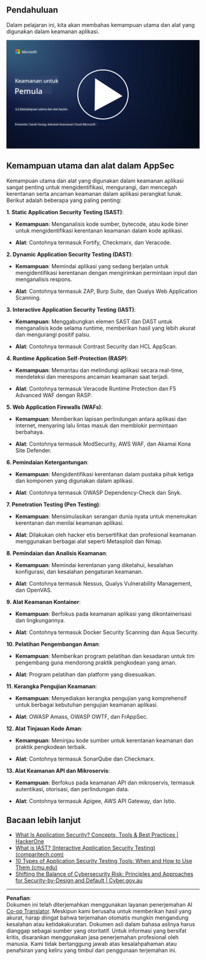 <!--
CO_OP_TRANSLATOR_METADATA:
{
  "original_hash": "790a3fa7e535ec60bb51bde13e759781",
  "translation_date": "2025-09-03T21:26:00+00:00",
  "source_file": "5.2 AppSec key capabilities.md",
  "language_code": "id"
}
-->
## Pendahuluan

Dalam pelajaran ini, kita akan membahas kemampuan utama dan alat yang digunakan dalam keamanan aplikasi.

[![Tonton video](../../translated_images/5-2_placeholder.35d943b10c4c6018ebe2bbdb7706a0d739ce9e54bdb35eaf2ad644d43f4cec60.id.png)](https://learn-video.azurefd.net/vod/player?id=b562daa7-ab92-4cf4-a6dd-6b6a506edfac)

## Kemampuan utama dan alat dalam AppSec

Kemampuan utama dan alat yang digunakan dalam keamanan aplikasi sangat penting untuk mengidentifikasi, mengurangi, dan mencegah kerentanan serta ancaman keamanan dalam aplikasi perangkat lunak. Berikut adalah beberapa yang paling penting:

**1. Static Application Security Testing (SAST)**:

- **Kemampuan**: Menganalisis kode sumber, bytecode, atau kode biner untuk mengidentifikasi kerentanan keamanan dalam kode aplikasi.

- **Alat**: Contohnya termasuk Fortify, Checkmarx, dan Veracode.

**2. Dynamic Application Security Testing (DAST)**:

- **Kemampuan**: Memindai aplikasi yang sedang berjalan untuk mengidentifikasi kerentanan dengan mengirimkan permintaan input dan menganalisis respons.

- **Alat**: Contohnya termasuk ZAP, Burp Suite, dan Qualys Web Application Scanning.

**3. Interactive Application Security Testing (IAST)**:

- **Kemampuan**: Menggabungkan elemen SAST dan DAST untuk menganalisis kode selama runtime, memberikan hasil yang lebih akurat dan mengurangi positif palsu.

- **Alat**: Contohnya termasuk Contrast Security dan HCL AppScan.

**4. Runtime Application Self-Protection (RASP)**:

- **Kemampuan**: Memantau dan melindungi aplikasi secara real-time, mendeteksi dan merespons ancaman keamanan saat terjadi.

- **Alat**: Contohnya termasuk Veracode Runtime Protection dan F5 Advanced WAF dengan RASP.

**5. Web Application Firewalls (WAFs)**:

- **Kemampuan**: Memberikan lapisan perlindungan antara aplikasi dan internet, menyaring lalu lintas masuk dan memblokir permintaan berbahaya.

- **Alat**: Contohnya termasuk ModSecurity, AWS WAF, dan Akamai Kona Site Defender.

**6. Pemindaian Ketergantungan**:

- **Kemampuan**: Mengidentifikasi kerentanan dalam pustaka pihak ketiga dan komponen yang digunakan dalam aplikasi.

- **Alat**: Contohnya termasuk OWASP Dependency-Check dan Snyk.

**7. Penetration Testing (Pen Testing)**:

- **Kemampuan**: Mensimulasikan serangan dunia nyata untuk menemukan kerentanan dan menilai keamanan aplikasi.

- **Alat**: Dilakukan oleh hacker etis bersertifikat dan profesional keamanan menggunakan berbagai alat seperti Metasploit dan Nmap.

**8. Pemindaian dan Analisis Keamanan**:

- **Kemampuan**: Memindai kerentanan yang diketahui, kesalahan konfigurasi, dan kesalahan pengaturan keamanan.

- **Alat**: Contohnya termasuk Nessus, Qualys Vulnerability Management, dan OpenVAS.

**9. Alat Keamanan Kontainer**:

- **Kemampuan**: Berfokus pada keamanan aplikasi yang dikontainerisasi dan lingkungannya.

- **Alat**: Contohnya termasuk Docker Security Scanning dan Aqua Security.

**10. Pelatihan Pengembangan Aman**:

- **Kemampuan**: Memberikan program pelatihan dan kesadaran untuk tim pengembang guna mendorong praktik pengkodean yang aman.

- **Alat**: Program pelatihan dan platform yang disesuaikan.

**11. Kerangka Pengujian Keamanan**:

- **Kemampuan**: Menyediakan kerangka pengujian yang komprehensif untuk berbagai kebutuhan pengujian keamanan aplikasi.

- **Alat**: OWASP Amass, OWASP OWTF, dan FrAppSec.

**12. Alat Tinjauan Kode Aman**:

- **Kemampuan**: Meninjau kode sumber untuk kerentanan keamanan dan praktik pengkodean terbaik.

- **Alat**: Contohnya termasuk SonarQube dan Checkmarx.

**13. Alat Keamanan API dan Mikroservis**:

- **Kemampuan**: Berfokus pada keamanan API dan mikroservis, termasuk autentikasi, otorisasi, dan perlindungan data.

- **Alat**: Contohnya termasuk Apigee, AWS API Gateway, dan Istio.

## Bacaan lebih lanjut

- [What Is Application Security? Concepts, Tools & Best Practices | HackerOne](https://www.hackerone.com/knowledge-center/what-application-security-concepts-tools-best-practices)
- [What is IAST? (Interactive Application Security Testing) (comparitech.com)](https://www.comparitech.com/net-admin/what-is-iast/)
- [10 Types of Application Security Testing Tools: When and How to Use Them (cmu.edu)](https://insights.sei.cmu.edu/blog/10-types-of-application-security-testing-tools-when-and-how-to-use-them/)
- [Shifting the Balance of Cybersecurity Risk: Principles and Approaches for Security-by-Design and Default | Cyber.gov.au](https://www.cyber.gov.au/about-us/view-all-content/publications/principles-and-approaches-for-security-by-design-and-default)

---

**Penafian**:  
Dokumen ini telah diterjemahkan menggunakan layanan penerjemahan AI [Co-op Translator](https://github.com/Azure/co-op-translator). Meskipun kami berusaha untuk memberikan hasil yang akurat, harap diingat bahwa terjemahan otomatis mungkin mengandung kesalahan atau ketidakakuratan. Dokumen asli dalam bahasa aslinya harus dianggap sebagai sumber yang otoritatif. Untuk informasi yang bersifat kritis, disarankan menggunakan jasa penerjemahan profesional oleh manusia. Kami tidak bertanggung jawab atas kesalahpahaman atau penafsiran yang keliru yang timbul dari penggunaan terjemahan ini.